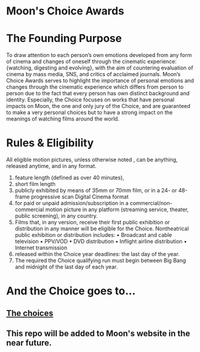# Moon's Choice Awards
# The Founding Purpose
To draw attention to each person’s own emotions developed from any form of cinema and changes of oneself through the cinematic experience: {watching, digesting and evolving}, with the aim of countering evaluation of cinema by mass media, SNS, and critics of acclaimed journals.
Moon’s Choice Awards serves to highlight the importance of personal emotions and changes through the cinematic experience which differs from person to person due to the fact that every person has own distinct background and identity. Especially, the Choice focuses on works that have personal impacts on Moon, the one and only jury of the Choice, and are guaranteed to make a very personal choices but to have a strong impact on the meanings of watching films around the world. 
# Rules & Eligibility
All eligible motion pictures, unless otherwise noted , can be anything, released anytime, and in any format.
1. feature length (defined as over 40 minutes),
2. short film length
3. publicly exhibited by means of 35mm or 70mm film, or in a 24- or 48-frame progressive scan Digital Cinema format
4. for paid or unpaid admission/subscription in a commercial/non-commercial motion picture in any platform (streaming service, theater, public screening), in any country.
5. Films that, in any version, receive their first public exhibition or distribution in any manner will be eligible for the Choice. Nontheatrical public exhibition or distribution includes: • Broadcast and cable television • PPV/VOD • DVD distribution • Inflight airline distribution • Internet transmission
6. released within the Choice year deadlines: the last day of the year.
7. The required the Choice qualifying run must begin between Big Bang and midnight of the last day of each year. 
# And the Choice goes to...
## [The choices](https://github.com/moonwonlee/moon-choice-awards/blob/master/the-choice.md)
## This repo will be added to Moon's website in the near future.

